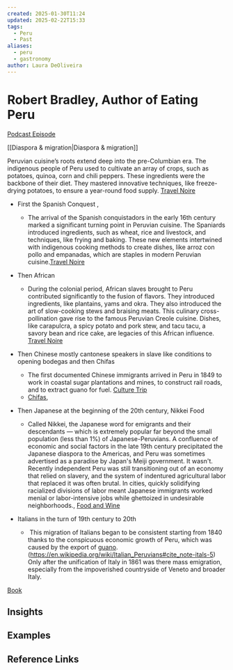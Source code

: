 ```yaml
---
created: 2025-01-30T11:24
updated: 2025-02-22T15:33
tags:
  - Peru
  - Past
aliases:
  - peru
  - gastronomy
author: Laura DeOliveira
---
```

# Robert Bradley, Author of Eating Peru 

[Podcast Episode ](https://podcasts.apple.com/us/podcast/gastronomic-journey-of-peru/id351948564?i=1000652059841)

[[Diaspora & migration|Diaspora & migration]]

Peruvian cuisine’s roots extend deep into the pre-Columbian era. The indigenous people of Peru used to cultivate an array of crops, such as potatoes, quinoa, corn and chili peppers. These ingredients were the backbone of their diet. They mastered innovative techniques, like freeze-drying potatoes, to ensure a year-round food supply. [Travel Noire](https://travelnoire.com/peruvian-cuisine-a-history-of-cultural-fusion-through-centuries)

- First the Spanish Conquest , 
	- The arrival of the Spanish conquistadors in the early 16th century marked a significant turning point in Peruvian cuisine. The Spaniards introduced ingredients, such as wheat, rice and livestock, and techniques, like frying and baking. These new elements intertwined with indigenous cooking methods to create dishes, like arroz con pollo and empanadas, which are staples in modern Peruvian cuisine.[Travel Noire](https://travelnoire.com/peruvian-cuisine-a-history-of-cultural-fusion-through-centuries)
- Then African 
	- During the colonial period, African slaves brought to Peru contributed significantly to the fusion of flavors. They introduced ingredients, like plantains, yams and okra. They also introduced the art of slow-cooking stews and braising meats. This culinary cross-pollination gave rise to the famous Peruvian Creole cuisine. Dishes, like carapulcra, a spicy potato and pork stew, and tacu tacu, a savory bean and rice cake, are legacies of this African influence. [Travel Noire](https://travelnoire.com/peruvian-cuisine-a-history-of-cultural-fusion-through-centuries)

- Then Chinese mostly cantonese speakers in slave like conditions to opening bodegas and then Chifas
	- The first documented Chinese immigrants arrived in Peru in 1849 to work in coastal sugar plantations and mines, to construct rail roads, and to extract guano for fuel. [Culture Trip ](https://theculturetrip.com/south-america/peru/articles/chifa-everything-you-need-to-know-about-perus-popular-chinese-fusion-food)
	- [Chifas](https://chifadukang.com/blog/chifa-culinary-legacy-chinese-peru/), 
- Then Japanese at the beginning of the 20th century, Nikkei Food 
	- Called Nikkei, the Japanese word for emigrants and their descendants — which is extremely popular far beyond the small population (less than 1%) of Japanese-Peruvians. A confluence of economic and social factors in the late 19th century precipitated the Japanese diaspora to the Americas, and Peru was sometimes advertised as a paradise by Japan's Meiji government. It wasn't. Recently independent Peru was still transitioning out of an economy that relied on slavery, and the system of indentured agricultural labor that replaced it was often brutal. In cities, quickly solidifying racialized divisions of labor meant Japanese immigrants worked menial or labor-intensive jobs while ghettoized in undesirable neighborhoods., [Food and Wine ](https://www.foodandwine.com/chefs/nikkei-peruvian-japanese-food)

- Italians in the turn of 19th century to 20th 
	-  This migration of Italians began to be consistent starting from 1840 thanks to the conspicuous economic growth of Peru, which was caused by the export of [guano](https://en.wikipedia.org/wiki/Guano "Guano").(https://en.wikipedia.org/wiki/Italian_Peruvians#cite_note-itals-5) Only after the unification of Italy in 1861 was there mass emigration, especially from the impoverished countryside of Veneto and broader Italy.

[Book ](https://www.google.pt/books/edition/Eating_Peru/WWS2EAAAQBAJ?hl=en&gbpv=1&printsec=frontcover)







## Insights

## Examples

## Reference Links


